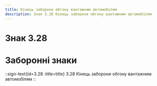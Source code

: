 ```yaml
---
title: Кінець заборони обгону вантажним автомобілям
description: Знак 3.28 Кінець заборони обгону вантажним автомобілям
---
```

# Знак 3.28
# Заборонні знаки
::sign-text{id=3.28 :title=title}
3.28 Кінець заборони обгону вантажним автомобілям
::